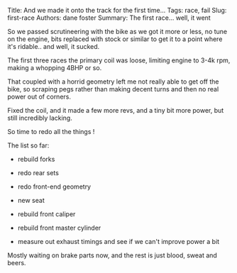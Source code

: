 Title: And we made it onto the track for the first time...
Tags: race, fail
Slug: first-race
Authors: dane foster
Summary: The first race... well, it went

So we passed scrutineering with the bike as we got it more or less, no tune on the engine, bits replaced with stock or similar to get it to a point where it's ridable.. and well, it sucked.

The first three races the primary coil was loose, limiting engine to 3-4k rpm, making a whopping 4BHP or so.

That coupled with a horrid geometry left me not really able to get off the bike, so scraping pegs rather than making decent turns and then no real power out of corners.

Fixed the coil, and it made a few more revs, and a tiny bit more power, but still incredibly lacking.

So time to redo all the things !

The list so far:

 * rebuild forks

 * redo rear sets

 * redo front-end geometry

 * new seat

 * rebuild front caliper

 * rebuild front master cylinder

 * measure out exhaust timings and see if we can't improve power a bit

Mostly waiting on brake parts now, and the rest is just blood, sweat and beers.
